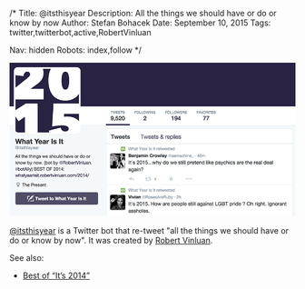 /*
Title: @itsthisyear
Description: All the things we should have or do or know by now
Author: Stefan Bohacek
Date: September 10, 2015
Tags: twitter,twitterbot,active,RobertVinluan

Nav: hidden
Robots: index,follow
*/

[![](/content/bots/twitterbots/images/itsthisyear.png)](https://twitter.com/itsthisyear)

[@itsthisyear](https://twitter.com/itsthisyear) is a Twitter bot that re-tweet "all the things we should have or do or know by now". It was created by [Robert Vinluan](https://twitter.com/RobertVinluan).

See also:
* [Best of “It’s 2014”](http://whatyearisit.robertvinluan.com/2014/)